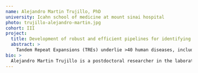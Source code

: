 ```yaml
---
name: Alejandro Martin Trujillo, PhD
university: Icahn school of medicine at mount sinai hospital
photo: trujillo-alejandro-martin.jpg
cohort: III
project:
  title: Development of robust and efficient pipelines for identifying tandem repeat expansions in whole genome sequencing data, and its application to congenital heart defects
  abstract: >
    Tandem Repeat Expansions (TREs) underlie >40 human diseases, including a growing list of congenital anomalies. However, due to technical difficulties, they are typically overlooked by standard genome-wide analysis. We hypothesize that some cases of CHD are caused by rare, highly penetrant pathogenic TREs. To test this, I plan to develop end-to-end analytical pipelines for analyzing whole-genome sequence (WGS) data on BDC using the newly developed algorithms STRetch, ExpansionHunter and gangSTR, thus allowing the rapid and cost-effective identification of TREs in any cohort of interest. We will then apply these pipelines to screen 1,800 WGS trios from cases with congenital heart defects (CHDs) to search for rare de novo pathogenic TREs. In addition to identifying genuine pathogenic TREs that might underlie CHD, this work will facilitate the wide-scale deployment of novel tools to the scientific community, opening the door to analysis of tandem repeat variation in TOPMed and other large cohorts.
bio: >
  Alejandro Martin Trujillo is a postdoctoral researcher in the laboratory of Dr. Andrew Sharp at the Mount Sinai Hospital in New York. During his PhD, he focused on the identification of parent-of-origin allelic methylation in humans using high-density microarrays, identifying many novel imprinted loci, and thus helping to characterize the full extent of the human imprintome. After his PhD, he moved to Dr. Sharp’s lab where he is investigating the prevalence and impact of rare (epi)genetic variation in human disease using data generated from high-throughput technologies such as microarrays and NGS  in combination with creative computational approaches.
---
```

